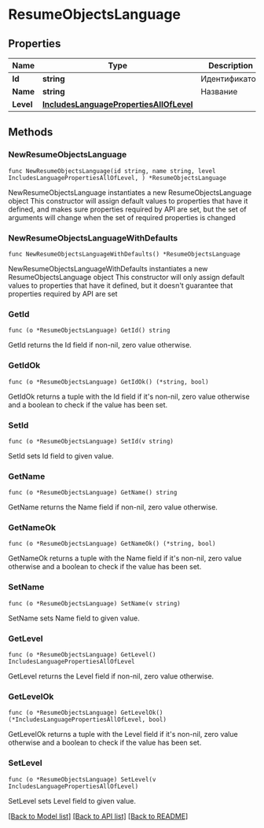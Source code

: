 # ResumeObjectsLanguage

## Properties

Name | Type | Description | Notes
------------ | ------------- | ------------- | -------------
**Id** | **string** | Идентификатор | 
**Name** | **string** | Название | 
**Level** | [**IncludesLanguagePropertiesAllOfLevel**](IncludesLanguagePropertiesAllOfLevel.md) |  | 

## Methods

### NewResumeObjectsLanguage

`func NewResumeObjectsLanguage(id string, name string, level IncludesLanguagePropertiesAllOfLevel, ) *ResumeObjectsLanguage`

NewResumeObjectsLanguage instantiates a new ResumeObjectsLanguage object
This constructor will assign default values to properties that have it defined,
and makes sure properties required by API are set, but the set of arguments
will change when the set of required properties is changed

### NewResumeObjectsLanguageWithDefaults

`func NewResumeObjectsLanguageWithDefaults() *ResumeObjectsLanguage`

NewResumeObjectsLanguageWithDefaults instantiates a new ResumeObjectsLanguage object
This constructor will only assign default values to properties that have it defined,
but it doesn't guarantee that properties required by API are set

### GetId

`func (o *ResumeObjectsLanguage) GetId() string`

GetId returns the Id field if non-nil, zero value otherwise.

### GetIdOk

`func (o *ResumeObjectsLanguage) GetIdOk() (*string, bool)`

GetIdOk returns a tuple with the Id field if it's non-nil, zero value otherwise
and a boolean to check if the value has been set.

### SetId

`func (o *ResumeObjectsLanguage) SetId(v string)`

SetId sets Id field to given value.


### GetName

`func (o *ResumeObjectsLanguage) GetName() string`

GetName returns the Name field if non-nil, zero value otherwise.

### GetNameOk

`func (o *ResumeObjectsLanguage) GetNameOk() (*string, bool)`

GetNameOk returns a tuple with the Name field if it's non-nil, zero value otherwise
and a boolean to check if the value has been set.

### SetName

`func (o *ResumeObjectsLanguage) SetName(v string)`

SetName sets Name field to given value.


### GetLevel

`func (o *ResumeObjectsLanguage) GetLevel() IncludesLanguagePropertiesAllOfLevel`

GetLevel returns the Level field if non-nil, zero value otherwise.

### GetLevelOk

`func (o *ResumeObjectsLanguage) GetLevelOk() (*IncludesLanguagePropertiesAllOfLevel, bool)`

GetLevelOk returns a tuple with the Level field if it's non-nil, zero value otherwise
and a boolean to check if the value has been set.

### SetLevel

`func (o *ResumeObjectsLanguage) SetLevel(v IncludesLanguagePropertiesAllOfLevel)`

SetLevel sets Level field to given value.



[[Back to Model list]](../README.md#documentation-for-models) [[Back to API list]](../README.md#documentation-for-api-endpoints) [[Back to README]](../README.md)



